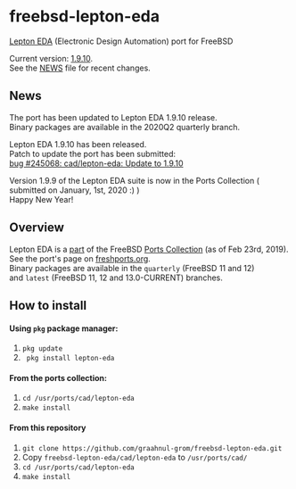 freebsd-lepton-eda
==================

[Lepton EDA](https://github.com/lepton-eda/lepton-eda) (Electronic Design Automation) port for FreeBSD

Current version: [1.9.10](https://github.com/lepton-eda/lepton-eda/releases/tag/1.9.10-20200319).
<br />
See the [NEWS](https://github.com/lepton-eda/lepton-eda/blob/master/NEWS.md) file for recent changes.


News
----

The port has been updated to Lepton EDA 1.9.10 release.<br />
Binary packages are available in the 2020Q2 quarterly branch.
<br />

Lepton EDA 1.9.10 has been released.<br />
Patch to update the port has been submitted:<br />
[bug #245068: cad/lepton-eda: Update to 1.9.10](https://bugs.freebsd.org/bugzilla/show_bug.cgi?id=245068)
<br />

Version 1.9.9 of the Lepton EDA suite is now in the Ports Collection ( submitted on January, 1st, 2020 :) )
<br />
Happy New Year!
<br />

Overview
--------

Lepton EDA is a [part](https://svnweb.freebsd.org/ports/head/cad/lepton-eda) of the
FreeBSD [Ports Collection](https://www.freebsd.org/ports/index.html) (as of Feb 23rd, 2019).
<br />
See the port's page on [freshports.org](https://www.freshports.org/cad/lepton-eda/).
<br />
Binary packages are available in the `quarterly` (FreeBSD 11 and 12)
<br />
and `latest` (FreeBSD 11, 12 and 13.0-CURRENT) branches.
<br />

How to install
--------------

#### Using `pkg` package manager:

1. `pkg update`
2. ` pkg install lepton-eda`

#### From the ports collection:

1. `cd /usr/ports/cad/lepton-eda`
2. `make install`

#### From this repository

1. `git clone https://github.com/graahnul-grom/freebsd-lepton-eda.git`
2. Copy `freebsd-lepton-eda/cad/lepton-eda` to `/usr/ports/cad/`
3. `cd /usr/ports/cad/lepton-eda`
4. `make install`
